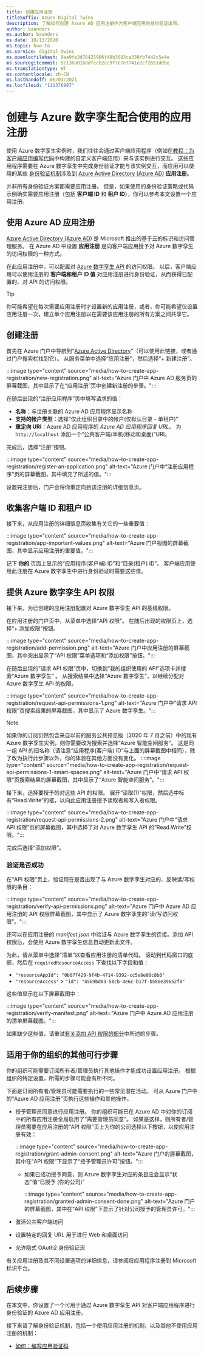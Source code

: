 ```yaml
---
title: 创建应用注册
titleSuffix: Azure Digital Twins
description: 了解如何创建 Azure AD 应用注册作为客户端应用的身份验证选项。
author: baanders
ms.author: baanders
ms.date: 10/13/2020
ms.topic: how-to
ms.service: digital-twins
ms.openlocfilehash: 9aa9fe3d76425906f48b3683ca338fb7442c5e4e
ms.sourcegitcommit: 5c136a01bddfccb2cc9f7e7e7741e2cf2651ddbe
ms.translationtype: HT
ms.contentlocale: zh-CN
ms.lasthandoff: 06/03/2021
ms.locfileid: "111376987"
---
```

# <a name="create-an-app-registration-to-use-with-azure-digital-twins"></a>创建与 Azure 数字孪生配合使用的应用注册

使用 Azure 数字孪生实例时，我们往往会通过客户端应用程序（例如在[教程：为客户端应用编写代码](tutorial-code.md)中构建的自定义客户端应用）来与该实例进行交互。 这些应用程序需要在 Azure 数字孪生中完成身份验证才能与该实例交互，而应用可以使用的某些 [身份验证机制](how-to-authenticate-client.md)涉及到 [ Azure Active Directory (Azure AD)](../active-directory/fundamentals/active-directory-whatis.md) **应用注册**。

并非所有身份验证方案都需要应用注册。 但是，如果使用的身份验证策略或代码示例确实需要应用注册（包括 **客户端 ID** 和 **租户 ID**），你可以参考本文设置一个应用注册。

## <a name="using-azure-ad-app-registrations"></a>使用 Azure AD 应用注册

[Azure Active Directory (Azure AD)](../active-directory/fundamentals/active-directory-whatis.md) 是 Microsoft 推出的基于云的标识和访问管理服务。 在 Azure AD 中设置 **应用注册** 是向客户端应用授予对 Azure 数字孪生的访问权限的一种方式。

在此应用注册中，可以配置对 [Azure 数字孪生 API](concepts-apis-sdks.md) 的访问权限。 以后，客户端应用可以使用注册的 **客户端和租户 ID 值** 对应用注册进行身份验证，从而获得已配置的、对 API 的访问权限。

>[!TIP]
> 你可能希望在每次需要应用注册时才设置新的应用注册，或者，你可能希望仅设置应用注册一次，建立单个应用注册以在需要该应用注册的所有方案之间共享它。

## <a name="create-the-registration"></a>创建注册

首先在 Azure 门户中导航到“[Azure Active Directory](https://portal.azure.com/#blade/Microsoft_AAD_IAM/ActiveDirectoryMenuBlade/Overview)”（可以使用此链接，或者通过门户搜索栏找到它）。 从服务菜单中选择“应用注册”，然后选择“+ 新建注册”。 

:::image type="content" source="media/how-to-create-app-registration/new-registration.png" alt-text="Azure 门户中 Azure AD 服务页的屏幕截图，其中显示了在“应用注册”页中创建新注册的步骤。":::

在随后出现的“注册应用程序”页中填写请求的值：
* **名称**：与注册关联的 Azure AD 应用程序显示名称
* **支持的帐户类型**：选择“仅此组织目录中的帐户(仅默认目录 - 单租户)”
* **重定向 URI**：Azure AD 应用程序的 *Azure AD 应用程序回复 URL*。 为 `http://localhost` 添加一个“公共客户端/本机(移动和桌面)”URI。

完成后，选择“注册”按钮。

:::image type="content" source="media/how-to-create-app-registration/register-an-application.png" alt-text="Azure 门户中“注册应用程序”页的屏幕截图，其中填充了所述的值。":::

设置完注册后，门户会将你重定向到该注册的详细信息页。

## <a name="collect-client-id-and-tenant-id"></a>收集客户端 ID 和租户 ID

接下来，从应用注册的详细信息页收集有关它的一些重要值：

:::image type="content" source="media/how-to-create-app-registration/app-important-values.png" alt-text="Azure 门户视图的屏幕截图，其中显示应用注册的重要值。":::

记下 **你的** 页面上显示的“应用程序(客户端) ID”和“目录(租户) ID”。  客户端应用使用此注册在 Azure 数字孪生中进行身份验证时需要这些值。

## <a name="provide-azure-digital-twins-api-permission"></a>提供 Azure 数字孪生 API 权限

接下来，为已创建的应用注册配置对 Azure 数字孪生 API 的基线权限。

在应用注册的门户页中，从菜单中选择“API 权限”。 在随后出现的权限页上，选择“+ 添加权限”按钮。

:::image type="content" source="media/how-to-create-app-registration/add-permission.png" alt-text="Azure 门户中应用注册的屏幕截图，其中突出显示了“API 权限”菜单选项和“添加权限”按钮。":::

在随后出现的“请求 API 权限”页中，切换到“我的组织使用的 API”选项卡并搜索“Azure 数字孪生”  。 从搜索结果中选择“Azure 数字孪生”，以继续分配对 Azure 数字孪生 API 的权限。

:::image type="content" source="media/how-to-create-app-registration/request-api-permissions-1.png" alt-text="Azure 门户中“请求 API 权限”页搜索结果的屏幕截图，其中显示了 Azure 数字孪生。":::

>[!NOTE]
> 如果你的订阅仍然包含来自以前的服务公共预览版（2020 年 7 月之前）中的现有 Azure 数字孪生实例，则你需要改为搜索并选择“Azure 智能空间服务”。 这是同一组 API 的旧名称（请注意“应用程序(客户端) ID”与上面的屏幕截图中相同），除了改为执行此步骤以外，你的体验在其他方面没有变化。
> :::image type="content" source="media/how-to-create-app-registration/request-api-permissions-1-smart-spaces.png" alt-text="Azure 门户中“请求 API 权限”页搜索结果的屏幕截图，其中显示了“Azure 智能空间服务”。":::

接下来，选择要授予的对这些 API 的权限。 展开“读取(1)”权限，然后选中标有“Read.Write”的框，以向此应用注册授予读取者和写入者权限。

:::image type="content" source="media/how-to-create-app-registration/request-api-permissions-2.png" alt-text="Azure 门户中“请求 API 权限”页的屏幕截图，其中选择了对 Azure 数字孪生 API 的“Read.Write”权限。":::

完成后选择“添加权限”。

### <a name="verify-success"></a>验证是否成功

在“API 权限”页上，验证现在是否出现了与 Azure 数字孪生对应的、反映读/写权限的条目：

:::image type="content" source="media/how-to-create-app-registration/verify-api-permissions.png" alt-text="Azure 门户中 Azure AD 应用注册的 API 权限屏幕截图，其中显示了 Azure 数字孪生的“读/写访问权限”。":::

还可以在应用注册的 *manifest.json* 中验证与 Azure 数字孪生的连接。添加 API 权限后，会使用 Azure 数字孪生信息自动更新此文件。

为此，请从菜单中选择“清单”以查看应用注册的清单代码。 滚动到代码窗口的底部，然后在 `requiredResourceAccess` 下查找以下字段和值： 
* `"resourceAppId": "0b07f429-9f4b-4714-9392-cc5e8e80c8b0"`
* `"resourceAccess"` > `"id": "4589bd03-58cb-4e6c-b17f-b580e39652f8"`

这些值显示在以下屏幕截图中：

:::image type="content" source="media/how-to-create-app-registration/verify-manifest.png" alt-text="Azure 门户中 Azure AD 应用注册的清单屏幕截图。":::

如果缺少这些值，请重试[有关添加 API 权限的部分](#provide-azure-digital-twins-api-permission)中所述的步骤。

## <a name="other-possible-steps-for-your-organization"></a>适用于你的组织的其他可行步骤

你的组织可能需要订阅所有者/管理员执行其他操作才能成功设置应用注册。 根据组织的特定设置，所需的步骤可能会有所不同。

下面是订阅所有者/管理员可能需要执行的一些常见潜在活动。 可从 Azure 门户中的“Azure AD 应用注册”页执行这些操作和其他操作。
* 授予管理员同意进行应用注册。 你的组织可能已在 Azure AD 中对你的订阅中的所有应用注册全局启用了“需要管理员同意”。 如果是这样，则所有者/管理员需要在应用注册的“API 权限”页上为你的公司选择以下按钮，以使应用注册有效：

    :::image type="content" source="media/how-to-create-app-registration/grant-admin-consent.png" alt-text="Azure 门户的屏幕截图，其中在“API 权限”下显示了“授予管理员许可”按钮。":::
  - 如果已成功授予同意，则 Azure 数字孪生对应的条目应会显示“状态”值“已授予 (你的公司)”
   
    :::image type="content" source="media/how-to-create-app-registration/granted-admin-consent-done.png" alt-text="Azure 门户的屏幕截图，其中在“API 权限”下显示了针对公司授予的管理员许可。":::
* 激活公共客户端访问
* 设置特定的回复 URL 用于进行 Web 和桌面访问
* 允许隐式 OAuth2 身份验证流

有关应用注册及其不同设置选项的详细信息，请参阅将应用程序注册到 Microsoft 标识平台。

## <a name="next-steps"></a>后续步骤

在本文中，你设置了一个可用于通过 Azure 数字孪生 API 对客户端应用程序进行身份验证的 Azure AD 应用注册。

接下来请了解身份验证机制，包括一个使用应用注册的机制，以及其他不使用应用注册的机制：
* [如何：编写应用验证码](how-to-authenticate-client.md)